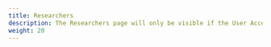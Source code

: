 ```yaml
---
title: Researchers
description: The Researchers page will only be visible if the User Access Control has been enabled on the Systems page. When enabled, the Researchers page allows users to add and delete Researchers and assign their level of access to the system (Administrator, Investigator, or Operator). 
weight: 20
---
```

